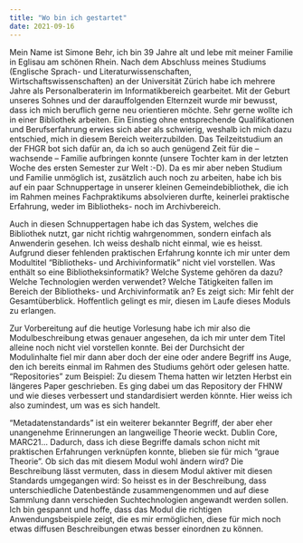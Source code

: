```yaml
---
title: "Wo bin ich gestartet"
date: 2021-09-16
---
```


Mein Name ist Simone Behr, ich bin 39 Jahre alt und lebe mit meiner Familie in Eglisau am schönen Rhein. Nach dem Abschluss meines Studiums (Englische Sprach- und Literaturwissenschaften, Wirtschaftswissenschaften) an der Universität Zürich habe ich mehrere Jahre als Personalberaterin im Informatikbereich gearbeitet. Mit der Geburt unseres Sohnes und der darauffolgenden Elternzeit wurde mir bewusst, dass ich mich beruflich gerne neu orientieren möchte. Sehr gerne wollte ich in einer Bibliothek arbeiten. Ein Einstieg ohne entsprechende Qualifikationen und Berufserfahrung erwies sich aber als schwierig, weshalb ich mich dazu entschied, mich in diesem Bereich weiterzubilden. Das Teilzeitstudium an der FHGR bot sich dafür an, da ich so auch genügend Zeit für die – wachsende – Familie aufbringen konnte (unsere Tochter kam in der letzten Woche des ersten Semester zur Welt :-D). Da es mir aber neben Studium und Familie unmöglich ist, zusätzlich auch noch zu arbeiten, habe ich bis auf ein paar Schnuppertage in unserer kleinen Gemeindebibliothek, die ich im Rahmen meines Fachpraktikums absolvieren durfte, keinerlei praktische Erfahrung, weder im Bibliotheks- noch im Archivbereich.
<p>
Auch in diesen Schnuppertagen habe ich das System, welches die Bibliothek nutzt, gar nicht richtig wahrgenommen, sondern einfach als Anwenderin gesehen. Ich weiss deshalb nicht einmal, wie es heisst. Aufgrund dieser fehlenden praktischen Erfahrung konnte ich mir unter dem Modultitel “Bibliotheks- und Archivinformatik” nicht viel vorstellen. Was enthält so eine Bibliotheksinformatik? Welche Systeme gehören da dazu? Welche Technologien werden verwendet? Welche Tätigkeiten fallen im Bereich der Bibliotheks- und Archivinformatik an? Es zeigt sich: Mir fehlt der Gesamtüberblick. Hoffentlich gelingt es mir, diesen im Laufe dieses Moduls zu erlangen. 
<p>
Zur Vorbereitung auf die heutige Vorlesung habe ich mir also die Modulbeschreibung etwas genauer angesehen, da ich mir unter dem Titel alleine noch nicht viel vorstellen konnte. Bei der Durchsicht der Modulinhalte fiel mir dann aber doch der eine oder andere Begriff ins Auge, den ich bereits einmal im Rahmen des Studiums gehört oder gelesen hatte. “Repositories” zum Beispiel: Zu diesem Thema hatten wir letzten Herbst ein längeres Paper geschrieben. Es ging dabei um das Repository der FHNW und wie dieses verbessert und standardisiert werden könnte. Hier weiss ich also zumindest, um was es sich handelt.
<p>
“Metadatenstandards” ist ein weiterer bekannter Begriff, der aber eher unangenehme Erinnerungen an langweilige Theorie weckt. Dublin Core, MARC21… Dadurch, dass ich diese Begriffe damals schon nicht mit praktischen Erfahrungen verknüpfen konnte, blieben sie für mich “graue Theorie”. Ob sich das mit diesem Modul wohl ändern wird? Die Beschreibung lässt vermuten, dass in diesem Modul aktiver mit diesen Standards umgegangen wird: So heisst es in der Beschreibung, dass unterschiedliche Datenbestände zusammengenommen und auf diese Sammlung dann verschieden Suchtechnologien angewandt werden sollen. Ich bin gespannt und hoffe, dass das Modul die richtigen Anwendungsbeispiele zeigt, die es mir ermöglichen, diese für mich noch etwas diffusen Beschreibungen etwas besser einordnen zu können.

